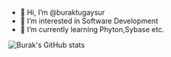 - 👋 Hi, I’m @buraktugaysur
- 👀 I’m interested in Software Development
- 🌱 I’m currently learning Phyton,Sybase etc.

![Burak's GitHub stats](https://github-readme-stats.vercel.app/api?username=buraktugaysur&show_icons=true&theme=transparent)
<!---
buraktugaysur/buraktugaysur is a ✨ special ✨ repository because its `README.md` (this file) appears on your GitHub profile.
You can click the Preview link to take a look at your changes.
--->
